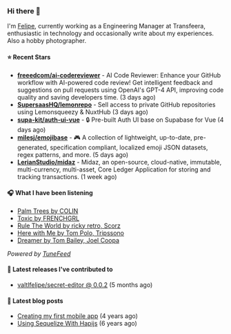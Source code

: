 ### Hi there 👋

I'm [Felipe](https://felipevm.com), currently working as a Engineering Manager at Transfeera, enthusiastic in technology and occasionally write about my experiences. Also a hobby photographer.

#### ⭐ Recent Stars
- **[freeedcom/ai-codereviewer](https://github.com/freeedcom/ai-codereviewer)** - AI Code Reviewer: Enhance your GitHub workflow with AI-powered code review! Get intelligent feedback and suggestions on pull requests using OpenAI&#39;s GPT-4 API, improving code quality and saving developers time. (3 days ago)
- **[SupersaasHQ/lemonrepo](https://github.com/SupersaasHQ/lemonrepo)** - Sell access to private GitHub repositories using Lemonsqueezy &amp; NuxtHub (3 days ago)
- **[supa-kit/auth-ui-vue](https://github.com/supa-kit/auth-ui-vue)** - 🔒 Pre-built Auth UI base on Supabase for Vue (4 days ago)
- **[milesj/emojibase](https://github.com/milesj/emojibase)** - 🎮 A collection of lightweight, up-to-date, pre-generated, specification compliant, localized emoji JSON datasets, regex patterns, and more. (5 days ago)
- **[LerianStudio/midaz](https://github.com/LerianStudio/midaz)** - Midaz, an open-source, cloud-native, immutable, multi-currency, multi-asset, Core Ledger Application for storing and tracking transactions.  (1 week ago)

#### 🎧 What I have been listening
- [Palm Trees by COLIN](https://open.spotify.com/track/6Ul3uAxFeiGN1nOoYfS77V)
- [Toxic by FRENCHGRL](https://open.spotify.com/track/1Efuhe5pbP6oBeBZ9VbGw8)
- [Rule The World by ricky retro, Scorz](https://open.spotify.com/track/5h0uSprKS095tjlzkVhG3t)
- [Here with Me by Tom Polo, Tripssono](https://open.spotify.com/track/76KQgrhOqs59ZMHH8PPpkg)
- [Dreamer by Tom Bailey, Joel Coopa](https://open.spotify.com/track/5lWLgI8XMT42A0ZM7ukvTE)

_Powered by [TuneFeed](https://tunefeed.app?ref=valtlfelipe-gh-profile)_ 

#### 🚀 Latest releases I've contributed to


- [valtlfelipe/secret-editor @ 0.0.2](https://github.com/valtlfelipe/secret-editor/releases/tag/0.0.2) (5 months ago)

#### 📄 Latest blog posts
- [Creating my first mobile app](https://felipevm.com/posts/creating-my-first-mobile-app/) (4 years ago)
- [Using Sequelize With Hapijs](https://felipevm.com/posts/using-sequelize-with-hapijs/) (6 years ago)
